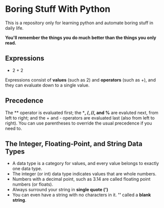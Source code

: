 # Boring Stuff With Python
This is a repository only for learning python and automate boring stuff in daily life.

**You'll remember the things you do much better than the things you only read.**

## Expressions
- 2 + 2

Expressions consist of **values** (such as 2) and **operators** (such as +), and they can evaluate down to a single value.

## Precedence

The ** operator is evaluated first; the ***, /, //, and %** are evaluted next, from left to right; and the + and - operators are evaluated last (also from left to right). You can use parentheses to override the usual precedence if you need to.

## The Integer, Floating-Point, and String Data Types

- A data type is a category for values, and every value belongs to exactly one data type.
- The integer (or int) data type indicates values that are whole numbers.
- Numbers with a decimal point, such as 3.14 are called floating point numbers (or floats).
- Always surround your string in **single quote (')**
- You can even have a string with no characters in it. **''** called a **blank string**.


